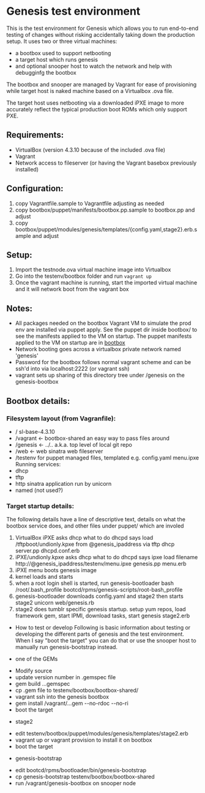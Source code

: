 # Genesis test environment

This is the test environment for Genesis which allows you to run
end-to-end testing of changes without risking accidentally taking down
the production setup. It uses two or three virtual machines:

* a bootbox used to support netbooting
* a target host which runs genesis
* and optional snooper host to watch the network and help with debugginfg the bootbox

The bootbox and snooper are managed by Vagrant for ease of
provisioning while target host is naked machine based on a Virtualbox
.ova file.

The target host uses netbooting via a downloaded iPXE image to more
accurately reflect the typical production boot ROMs which only support
PXE.

## Requirements:

* VirtualBox (version 4.3.10 because of the included .ova file)
* Vagrant
* Network access to fileserver (or having the Vagrant basebox previously installed)

## Configuration:

1. copy Vagrantfile.sample to Vagrantfile adjusting as needed
2. copy bootbox/puppet/manifests/bootbox.pp.sample to bootbox.pp and adjust
3. copy bootbox/puppet/modules/genesis/templates/{config.yaml,stage2}.erb.sample
and adjust

## Setup:

1. Import the testnode.ova virtual machine image into Virtualbox 
2. Go into the testenv/bootbox folder and run ```vagrant up```
3. Once the vagrant machine is running, start the imported virtual machine and it will network boot from the vagrant box

## Notes:

* All packages needed on the bootbox Vagrant VM to simulate the prod env are installed via puppet apply. See the puppet dir inside bootbox/ to see the manifests applied to the VM on startup. The puppet manifests applied to the VM on startup are in [bootbox](https://github.com/tumblr/genesis/tree/master/testenv/bootbox)
* Network booting goes across a virtualbox private network named 'genesis'
* Password for the bootbox follows normal vagrant scheme and can be ssh'd into via localhost:2222 (or vagrant ssh)
* vagrant sets up sharing of this directory tree under /genesis on the genesis-bootbox

## Bootbox details:

### Filesystem layout (from Vagranfile):
* / sl-base-4.3.10
* /vagrant <- bootbox-shared an easy way to pass files around
* /genesis <- ../.. a.k.a. top level of local git repo
* /web     <- web  sinatra web fileserver
* /testenv for puppet managed files, templated e.g. config.yaml menu.ipxe
Running services:
* dhcp
* tftp
* http sinatra application run by unicorn
* named (not used?)

### Target startup details:

The following details have a line of descriptive text, details on what the bootbox service does, and other files under puppet/ which are involed
1. VirtualBox iPXE asks dhcp what to do
    dhcpd says load /tftpboot/undionly.kpxe from @genesis_ipaddress via tftp
    dhcp server.pp dhcpd.conf.erb
2. iPXE/undionly.kpxe asks dhcp what to do
    dhcpd says ipxe load filename http://@genesis_ipaddress/testenv/menu.ipxe
    genesis.pp menu.erb
3. iPXE menu boots genesis image
4. kernel loads and starts
5. when a root login shell is started, run genesis-bootloader
   bash /root/.bash_profile
   bootcd/rpms/genesis-scripts/root-bash_profile
5. genesis-bootloader downloads config.yaml and stage2 then starts stage2
   unicorn web/genesis.rb
6. stage2 does tumblr specific genesis startup.  setup yum repos, load framework gem, start IPMI, download tasks, start genesis
   stage2.erb

* How to test or develop
Following is basic information about testing or developing the different parts of genesis and the test environment.  When I say "boot the target" you can do that or use the snooper host to manually run genesis-bootstrap instead.

* one of the GEMs
 - Modify source
 - update version number in .gemspec file
 - gem build ...gemspec
 - cp .gem file to testenv/bootbox/bootbox-shared/
 - vagrant ssh into the genesis bootbox
 - gem install /vagrant/...gem --no-rdoc --no-ri
 - boot the target

* stage2
 - edit testenv/bootbox/puppet/modules/genesis/templates/stage2.erb
 - vagrant up or vagrant provision to install it on bootbox
 - boot the target

* genesis-bootstrap
 - edit bootcd/rpms/bootloader/bin/genesis-bootstrap
 - cp genesis-bootstrap testenv/bootbox/bootbox-shared
 - run /vagrant/genesis-bootbox on snooper node

